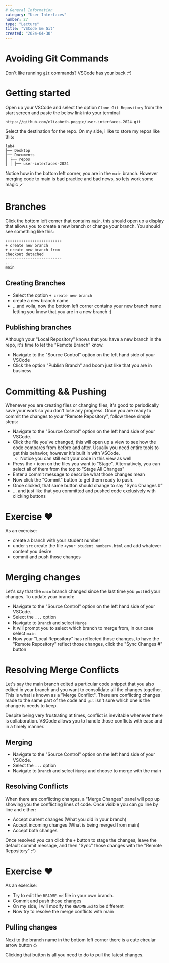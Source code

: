 ```yaml
---
# General Information
category: "User Interfaces"
number: 27
type: "Lecture"
title: "VSCode && Git"
created: "2024-04-30"
---
```


# Avoiding Git Commands

Don't like running `git` commands? VSCode has your back :^)

# Getting started

Open up your VSCode and select the option `Clone Git Repository` from the start screen and paste the below link into your terminal

```text
https://github.com/elizabeth-poggie/user-interfaces-2024.git
```

Select the destination for the repo. On my side, i like to store my repos like this:

```text
lab4
├── Desktop
├── Documents
│ ├── repos
│ │ ├── user-interfaces-2024
```

Notice how in the bottom left corner, you are in the `main` branch. However merging code to main is bad practice and bad news, so lets work some magic 🪄

# Branches

Click the bottom left corner that contains `main`, this should open up a display that allows you to create a new branch or change your branch. You should see something like this:

```text
-------------------------
+ create new branch
+ create new branch from
checkout detached
-------------------------
...
main
```

## Creating Branches

- Select the option `+ create new branch`
- create a new branch name
- ...and voila, now the bottom left corner contains your new branch name letting you know that you are in a new branch :)

## Publishing branches

Although your "Local Repository" knows that you have a new branch in the repo, it's time to let the "Remote Branch" know.

- Navigate to the "Source Control" option on the left hand side of your VSCode
- Click the option "Publish Branch" and boom just like that you are in business

# Committing && Pushing

Whenever you are creating files or changing files, it's good to periodically save your work so you don't lose any progress. Once you are ready to commit the changes to your "Remote Repository", follow these simple steps:

- Navigate to the "Source Control" option on the left hand side of your VSCode.
- Click the file you've changed, this will open up a view to see how the code compares from before and after. Usually you need entire tools to get this behavior, however it's built in with VSCode.
  - Notice you can still edit your code in this view as well
- Press the `+` icon on the files you want to "Stage". Alternatively, you can select all of them from the top to "Stage All Changes"
- Enter a commit message to describe what those changes mean
- Now click the "Commit" button to get them ready to push.
- Once clicked, that same button should change to say "Sync Changes #"
- ... and just like that you committed and pushed code exclusively with clicking buttons

# Exercise ❤️

As an exercise:

- create a branch with your student number
- under `src` create the file `<your student number>.html` and add whatever content you desire
- commit and push those changes

# Merging changes

Let's say that the `main` branch changed since the last time you `pull`ed your changes. To update your branch:

- Navigate to the "Source Control" option on the left hand side of your VSCode.
- Select the `...` option
- Navigate to `Branch` and select `Merge`
- It will prompt you to select which branch to merge from, in our case select `main`
- Now your "Local Repository" has reflected those changes, to have the "Remote Repository" reflect those changes, click the "Sync Changes #" button

# Resolving Merge Conflicts

Let's say the main branch edited a particular code snippet that you also edited in your branch and you want to consolidate all the changes together. This is what is known as a "Merge Conflict". There are conflicting changes made to the same part of the code and `git` isn't sure which one is the change is needs to keep.

Despite being very frustrating at times, conflict is inevitable whenever there is collaboration. VSCode allows you to handle those conflicts with ease and in a timely manner.

## Merging

- Navigate to the "Source Control" option on the left hand side of your VSCode.
- Select the `...` option
- Navigate to `Branch` and select `Merge` and choose to merge with the main

## Resolving Conflicts

When there are conflicting changes, a "Merge Changes" panel will pop up showing you the conflicting lines of code. Once visible you can go line by line and either:

- Accept current changes (What you did in your branch)
- Accept incoming changes (What is being merged from main)
- Accept both changes

Once resolved you can click the `+` button to stage the changes, leave the default commit message, and then "Sync" those changes with the "Remote Repository" :^)

# Exercise ❤️

As an exercise:

- Try to edit the `README.md` file in your own branch.
- Commit and push those changes
- On my side, i will modify the `README.md` to be different
- Now try to resolve the merge conflicts with main

## Pulling changes

Next to the branch name in the bottom left corner there is a cute circular arrow button ♺

Clicking that button is all you need to do to pull the latest changes.
